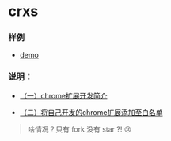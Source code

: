 # crxs

### 样例

- [demo](demo)

### 说明：

- [（一）chrome扩展开发简介](doc/（一）chrome扩展开发简介.md)

- [（二）将自己开发的chrome扩展添加至白名单](doc/（二）将自己开发的chrome扩展添加至白名单.md)

> 啥情况？只有 fork 没有 star ?! :cry:
